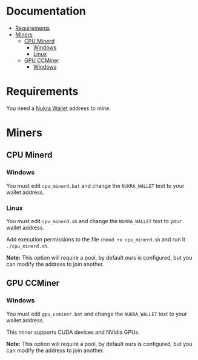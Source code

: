 # Documentation <!-- omit in toc -->

- [Requirements](#requirements)
- [Miners](#miners)
  - [CPU Minerd](#cpu-minerd)
    - [Windows](#windows)
    - [Linux](#linux)
  - [GPU CCMiner](#gpu-ccminer)
    - [Windows](#windows-1)

# Requirements

You need a [Nukra Wallet](https://github.com/NukraNetwork/nukra-wallet) address to mine.

# Miners

## CPU Minerd

### Windows

You must edit `cpu_minerd.bat` and change the `NUKRA_WALLET` text to your wallet address.

### Linux

You must edit `cpu_minerd.sh` and change the `NUKRA_WALLET` text to your wallet address.

Add execution permissions to the file `chmod +x cpu_minerd.sh` and run it `./cpu_minerd.sh`.

**Note:** This option will require a pool, by default ours is configured, but you can modify the address to join another.

## GPU CCMiner

### Windows

You must edit `gpu_ccminer.bat` and change the `NUKRA_WALLET` text to your wallet address.

This miner supports CUDA devices and NVidia GPUs.

**Note:** This option will require a pool, by default ours is configured, but you can modify the address to join another.
